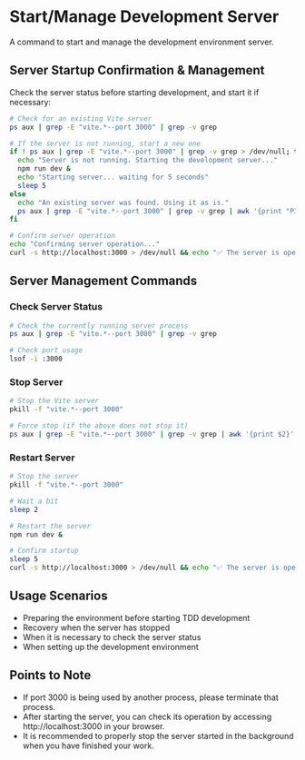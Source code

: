 # Start/Manage Development Server

A command to start and manage the development environment server.

## Server Startup Confirmation & Management

Check the server status before starting development, and start it if necessary:

```bash
# Check for an existing Vite server
ps aux | grep -E "vite.*--port 3000" | grep -v grep

# If the server is not running, start a new one
if ! ps aux | grep -E "vite.*--port 3000" | grep -v grep > /dev/null; then
  echo "Server is not running. Starting the development server..."
  npm run dev &
  echo "Starting server... waiting for 5 seconds"
  sleep 5
else
  echo "An existing server was found. Using it as is."
  ps aux | grep -E "vite.*--port 3000" | grep -v grep | awk '{print "PID: " $2 " - Vite server is already running"}'
fi

# Confirm server operation
echo "Confirming server operation..."
curl -s http://localhost:3000 > /dev/null && echo "✅ The server is operating normally" || echo "⚠️ Cannot connect to the server"
```

## Server Management Commands

### Check Server Status

```bash
# Check the currently running server process
ps aux | grep -E "vite.*--port 3000" | grep -v grep

# Check port usage
lsof -i :3000
```

### Stop Server

```bash
# Stop the Vite server
pkill -f "vite.*--port 3000"

# Force stop (if the above does not stop it)
ps aux | grep -E "vite.*--port 3000" | grep -v grep | awk '{print $2}' | xargs kill -9
```

### Restart Server

```bash
# Stop the server
pkill -f "vite.*--port 3000"

# Wait a bit
sleep 2

# Restart the server
npm run dev &

# Confirm startup
sleep 5
curl -s http://localhost:3000 > /dev/null && echo "✅ The server is operating normally" || echo "⚠️ Cannot connect to the server"
```

## Usage Scenarios

- Preparing the environment before starting TDD development
- Recovery when the server has stopped
- When it is necessary to check the server status
- When setting up the development environment

## Points to Note

- If port 3000 is being used by another process, please terminate that process.
- After starting the server, you can check its operation by accessing http://localhost:3000 in your browser.
- It is recommended to properly stop the server started in the background when you have finished your work.
